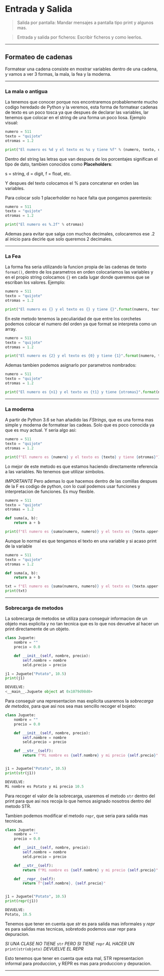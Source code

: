 # Entrada y Salida

> Salida por pantalla: Mandar mensajes a pantalla tipo print y algunos mas.

> Entrada y salida por ficheros: Escribir ficheros y como leerlos. 

---

## Formateo de cadenas

Formatear una cadena consiste en mostrar variables dentro de una cadena, y vamos a ver 3 formas, la mala, la fea y la moderna.

---

### La mala o antigua

La tenemos que conocer porque nos encontraremos probablemente mucho codigo heredado de Python y la veremos, esta forma de formatear cadenas de texto es un poco tosca ya que despues de declarar las variables, lar tenemos que colocar en el string de una forma un poco liosa. Ejemplo visual:

```python
numero = 511
texto = "quijote"
otromas = 1.2

print("El numero es %d y el texto es %s y tiene %f" % (numero, texto, otromas))
```
Dentro del string las letras que van despues de los porcentajes significan el tipo de dato, tambien conocidos como **Placeholders**: 

s = string, d = digit, f = float, etc.

Y despues del texto colocamos el % para concatenar en orden las variables. 

Para colocar solo 1 placerholder no hace falta que pongamos parentesis:

```python
numero = 511
texto = "quijote"
otromas = 1.2

print("El numero es %.2f" % otromas)
```
Ademas para evitar que salga con muchos decimales, colocaremos ese .2 al inicio para decirle que solo queremos 2 decimales. 

---

### La Fea

La forma fea seria utilizando la funcion propia de las cadenas de texto ```format()```, dentro de los parametros en orden colocariamos las variables y en el propio string colocamos ```{}``` en cada lugar donde queremos que se escriban los valores. Ejemplo:

```python
numero = 511
texto = "quijote"
otromas = 1.2

print("El numero es {} y el texto es {} y tiene {}".format(numero, texto, otromas))
```

En este metodo tenemos la peculiaridad de que entre los corchetes podemos colocar el numero del orden ya que format se interpreta como un array. 

```python
numero = 511
texto = "quijote"
otromas = 1.2

print("El numero es {2} y el texto es {0} y tiene {1}".format(numero, texto, otromas))
```

Ademas tambien podemos asignarlo por parametros nombrados:

```python
numero = 511
texto = "quijote"
otromas = 1.2

print("El numero es {n1} y el texto es {t1} y tiene {otromas}".format(n1=numero, t1=texto, otromas = otromas))
```

---

### La moderna

A partir de Python 3.6 se han añadido las *FStrings*, que es una forma mas simple y moderna de formatear las cadeas. Solo que es poco conocida ya que es muy actual. Y seria algo asi:

```python
numero = 511
texto = "quijote"
otromas = 1.2

print(f"El numero es {numero} y el texto es {texto} y tiene {otromas}")
```
Lo mejor de este metodo es que estamos haciendo directamente referencia a las variables. No tenemos que utilizar simbolos. 

*IMPORTANTE* Pero ademas lo que hacemos dentro de las comillas despues de la F es codigo de python, con lo cual podemos usar funciones y interpretacion de funciones. Es muy flexible. 

```python
numero = 511
texto = "quijote"
otromas = 1.2

def suma(a, b):
    return a + b

print(f"El numero es {suma(numero, numero)} y el texto es {texto.upper()} y tiene {otromas}")
```

Aunque lo normal es que tengamos el texto en una variable y si acaso print de la variable

```python
numero = 511
texto = "quijote"
otromas = 1.2

def suma(a, b):
    return a + b

txt = f"El numero es {suma(numero, numero)} y el texto es {texto.upper()} y tiene {otromas}"
print(txt)
```

---

### Sobrecarga de metodos

La sobrecarga de metodos se utiliza para conseguir informacion de un objeto mas explicita y no tan tecnica que es lo que nos devuelve al hacer un print directamente de un objeto. 

```python
class Juguete:
    nombre = ""
    precio = 0.0

    def __init__(self, nombre, precio):
        self.nombre = nombre
        seld.precio = precio

j1 = Juguete("Potato", 10.5)
print(j1)

DEVUELVE:
<__main__.Juguete object at 0x1079d98d0>
```

Para conseguir una representacion mas explicita usaremos la *sobrecarga de metodos*, para que asi nos sea mas sencillo recoger el bojeto:

```python
class Juguete:
    nombre = ""
    precio = 0.0

    def __init__(self, nombre, precio):
        self.nombre = nombre
        seld.precio = precio

    def __str__(self):
        return f"Mi nombre es {self.nombre} y mi precio {self.precio}"


j1 = Juguete("Potato", 10.5)
print(str(j1))

DEVUELVE:
Mi nombre es Potato y mi precio 10.5
```
Para recoger el valor de la sobrecarga, usaremos el metodo ```str``` dentro del print para que asi nos recoja lo que hemos asignado nosotros dentro del metodo STR.

Tambien podemos modificar el metodo ```repr```, que seria para salida mas tecnicas. 
```python
class Juguete:
    nombre = ""
    precio = 0.0

    def __init__(self, nombre, precio):
        self.nombre = nombre
        seld.precio = precio

    def __str__(self):
        return f"Mi nombre es {self.nombre} y mi precio {self.precio}"

    def __repr__(self):
        return f"{self.nombre}, {self.precio}"


j1 = Juguete("Potato", 10.5)
print(repr(j1))

DEVUELVE:
Potato, 10.5
```

Tenemos que tener en cuenta que *str* es para salida mas informales y *repr* es para salidas mas tecnicas, sobretodo podemos usar repr para depuracion. 

*SI UNA CLASE NO TIENE* ```str``` *PERO SI TIENE* ```repr``` *AL HACER UN* ```print(str(objeto)``` *DEVUELVE EL REPR*

Esto tenemos que tener en cuenta que esta mal, STR representacion informal para produccion, y REPR es mas para produccion y depuracion. 

---